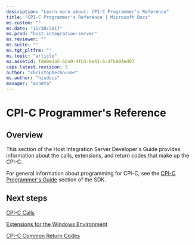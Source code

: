 ```yaml
---
description: "Learn more about: CPI-C Programmer's Reference"
title: "CPI-C Programmer's Reference | Microsoft Docs"
ms.custom: ""
ms.date: "11/30/2017"
ms.prod: "host-integration-server"
ms.reviewer: ""
ms.suite: ""
ms.tgt_pltfrm: ""
ms.topic: "article"
ms.assetid: fde0eda5-6ba0-4fb3-be41-6c4fb904ed07
caps.latest.revision: 3
author: "christopherhouser"
ms.author: "hisdocs"
manager: "anneta"
---
```

# CPI-C Programmer's Reference

## Overview
This section of the Host Integration Server Developer's Guide provides information about the calls, extensions, and return codes that make up the CPI-C.  
  
 For general information about programming for CPI-C, see the [CPI-C Programmer's Guide](./cpi-c-programmer-s-guide1.md) section of the SDK.  
  
## Next steps
 [CPI-C Calls](../core/cpi-c-calls2.md)  
  
 [Extensions for the Windows Environment](../core/extensions-for-the-windows-environment1.md)  
  
 [CPI-C Common Return Codes](../core/cpi-c-common-return-codes2.md)
